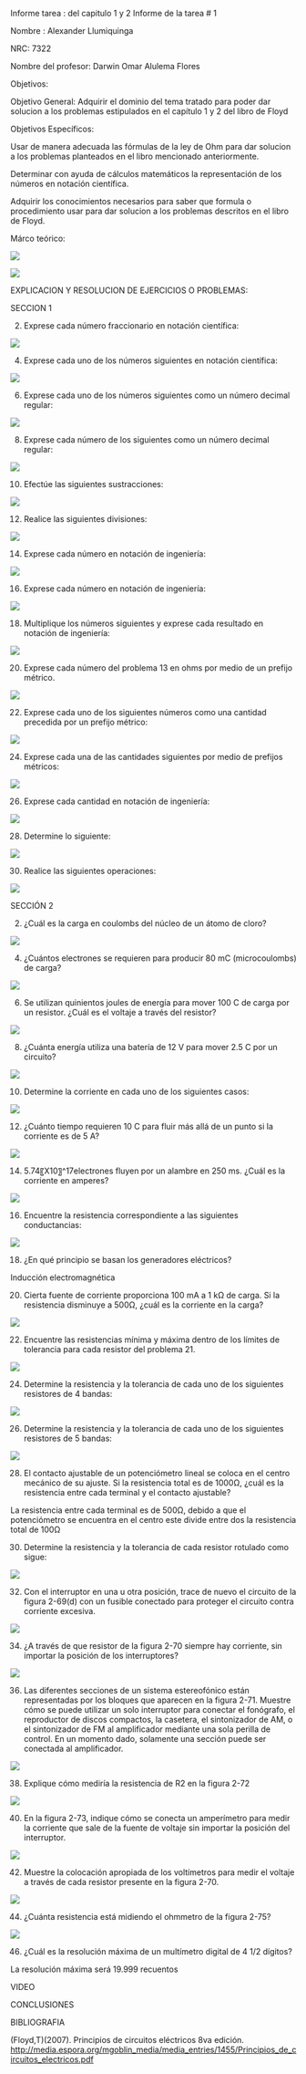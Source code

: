 Informe tarea : del capitulo 1 y 2 Informe de la tarea # 1

Nombre : Alexander Llumiquinga

NRC: 7322

Nombre del profesor: Darwin Omar Alulema Flores

Objetivos:

Objetivo General: Adquirir el dominio del tema tratado para poder dar solucion a los problemas estipulados en el capítulo 1 y 2 del libro de Floyd

Objetivos Específicos: 

Usar de manera adecuada las fórmulas de la ley de Ohm para dar solucion a los problemas planteados en el libro mencionado anteriormente.

Determinar con ayuda de cálculos matemáticos la representación de los números en notación científica.

Adquirir los conocimientos necesarios para saber que formula o procedimiento usar para dar solucion a los problemas descritos en el libro de Floyd.

Márco teórico:

![](https://github.com/Llumiquinga-Alexander/Tarea-1/blob/main/f1.jpg)

![](https://github.com/Llumiquinga-Alexander/Tarea-1/blob/main/f2.jpg)

EXPLICACION Y RESOLUCION DE EJERCICIOS O PROBLEMAS:

SECCION 1

2. Exprese cada número fraccionario en notación científica:

![](https://github.com/Llumiquinga-Alexander/Tarea-1/blob/main/1.png)

4. Exprese cada uno de los números siguientes en notación científica:

![](https://github.com/Llumiquinga-Alexander/Tarea-1/blob/main/2.png)

6. Exprese cada uno de los números siguientes como un número decimal regular:

![](https://github.com/Llumiquinga-Alexander/Tarea-1/blob/main/3.png)

8. Exprese cada número de los siguientes como un número decimal regular:

![](https://github.com/Llumiquinga-Alexander/Tarea-1/blob/main/4.png)

10. Efectúe las siguientes sustracciones:

![](https://github.com/Llumiquinga-Alexander/Tarea-1/blob/main/5.png)

12. Realice las siguientes divisiones:

![](https://github.com/Llumiquinga-Alexander/Tarea-1/blob/main/6.png)

14. Exprese cada número en notación de ingeniería:

![](https://github.com/Llumiquinga-Alexander/Tarea-1/blob/main/7.png)

16. Exprese cada número en notación de ingeniería:

![](https://github.com/Llumiquinga-Alexander/Tarea-1/blob/main/8.png)

18. Multiplique los números siguientes y exprese cada resultado en notación de ingeniería:

![](https://github.com/Llumiquinga-Alexander/Tarea-1/blob/main/9.png)

20. Exprese cada número del problema 13 en ohms por medio de un prefijo métrico.

![](https://github.com/Llumiquinga-Alexander/Tarea-1/blob/main/10.png)

22. Exprese cada uno de los siguientes números como una cantidad precedida por un prefijo métrico:

![](https://github.com/Llumiquinga-Alexander/Tarea-1/blob/main/11.png)

24. Exprese cada una de las cantidades siguientes por medio de prefijos métricos:

![](https://github.com/Llumiquinga-Alexander/Tarea-1/blob/main/12.png)

26. Exprese cada cantidad en notación de ingeniería:

![](https://github.com/Llumiquinga-Alexander/Tarea-1/blob/main/13.png)

28. Determine lo siguiente:

![](https://github.com/Llumiquinga-Alexander/Tarea-1/blob/main/14.png)

30. Realice las siguientes operaciones:

![](https://github.com/Llumiquinga-Alexander/Tarea-1/blob/main/15.png)

SECCIÓN 2

2. ¿Cuál es la carga en coulombs del núcleo de un átomo de cloro?

![](https://github.com/Llumiquinga-Alexander/Tarea-1/blob/main/1.1.png)

4. ¿Cuántos electrones se requieren para producir 80 mC (microcoulombs) de carga?

![](https://github.com/Llumiquinga-Alexander/Tarea-1/blob/main/1.2.png)

6. Se utilizan quinientos joules de energía para mover 100 C de carga por un resistor. ¿Cuál es el voltaje a través del resistor?

![](https://github.com/Llumiquinga-Alexander/Tarea-1/blob/main/1.3.png)

8. ¿Cuánta energía utiliza una batería de 12 V para mover 2.5 C por un circuito?

![](https://github.com/Llumiquinga-Alexander/Tarea-1/blob/main/1.4.png)

10. Determine la corriente en cada uno de los siguientes casos:

![](https://github.com/Llumiquinga-Alexander/Tarea-1/blob/main/1.5.png)

12. ¿Cuánto tiempo requieren 10 C para fluir más allá de un punto si la corriente es de 5 A?

![](https://github.com/Llumiquinga-Alexander/Tarea-1/blob/main/1.6.png)

14. 5.74〖X10〗^17electrones fluyen por un alambre en 250 ms. ¿Cuál es la corriente en amperes?

![](https://github.com/Llumiquinga-Alexander/Tarea-1/blob/main/1.7.png)

16. Encuentre la resistencia correspondiente a las siguientes conductancias:

![](https://github.com/Llumiquinga-Alexander/Tarea-1/blob/main/1.8.png)

18. ¿En qué principio se basan los generadores eléctricos?

Inducción electromagnética

20. Cierta fuente de corriente proporciona 100 mA a 1 kΩ de carga. Si la resistencia disminuye a 500Ω, ¿cuál es la corriente en la carga?

![](https://github.com/Llumiquinga-Alexander/Tarea-1/blob/main/1.9.png)

22. Encuentre las resistencias mínima y máxima dentro de los límites de tolerancia para cada resistor del problema 21.

![](https://github.com/Llumiquinga-Alexander/Tarea-1/blob/main/2.0.png)

24. Determine la resistencia y la tolerancia de cada uno de los siguientes resistores de 4 bandas:

![](https://github.com/Llumiquinga-Alexander/Tarea-1/blob/main/2.1.png)

26. Determine la resistencia y la tolerancia de cada uno de los siguientes resistores de 5 bandas:

![](https://github.com/Llumiquinga-Alexander/Tarea-1/blob/main/2.2.png)

28. El contacto ajustable de un potenciómetro lineal se coloca en el centro mecánico de su ajuste. Si la resistencia total es de 1000Ω, ¿cuál es la resistencia entre cada terminal y el contacto ajustable?

La resistencia entre cada terminal es de 500Ω, debido a que el potenciómetro se encuentra en el centro este divide entre dos la resistencia total de 100Ω

30. Determine la resistencia y la tolerancia de cada resistor rotulado como sigue:

![](https://github.com/Llumiquinga-Alexander/Tarea-1/blob/main/2.4.png)

32. Con el interruptor en una u otra posición, trace de nuevo el circuito de la figura 2-69(d) con un fusible conectado para proteger el circuito contra corriente excesiva.

![](https://github.com/Llumiquinga-Alexander/Tarea-1/blob/main/2.6.png)

34. ¿A través de que resistor de la figura 2-70 siempre hay corriente, sin importar la posición de los interruptores?

![](https://github.com/Llumiquinga-Alexander/Tarea-1/blob/main/2.8.png)

36. Las diferentes secciones de un sistema estereofónico están representadas por los bloques que aparecen en la figura 2-71. Muestre cómo se puede utilizar un solo interruptor para conectar el fonógrafo, el reproductor de discos compactos, la casetera, el sintonizador de AM, o el sintonizador de FM al amplificador mediante una sola perilla de control. En un momento dado, solamente una sección puede ser conectada al amplificador.

![](https://github.com/Llumiquinga-Alexander/Tarea-1/blob/main/3.0.png)

38. Explique cómo mediría la resistencia de R2 en la figura 2-72

![](https://github.com/Llumiquinga-Alexander/Tarea-1/blob/main/3.1.png)

40. En la figura 2-73, indique cómo se conecta un amperímetro para medir la corriente que sale de la fuente de voltaje sin importar la posición del interruptor.

![](https://github.com/Llumiquinga-Alexander/Tarea-1/blob/main/3.2.png)

42. Muestre la colocación apropiada de los voltímetros para medir el voltaje a través de cada resistor presente en la figura 2-70.

![](https://github.com/Llumiquinga-Alexander/Tarea-1/blob/main/3.3.png)

44. ¿Cuánta resistencia está midiendo el ohmmetro de la figura 2-75?

![](https://github.com/Llumiquinga-Alexander/Tarea-1/blob/main/3.4.png)

46. ¿Cuál es la resolución máxima de un multímetro digital de 4 1/2 dígitos?

La resolución máxima será 19.999 recuentos

VIDEO



CONCLUSIONES



BIBLIOGRAFIA

(Floyd,T)(2007). Principios de circuitos eléctricos 8va edición. http://media.espora.org/mgoblin_media/media_entries/1455/Principios_de_circuitos_electricos.pdf
